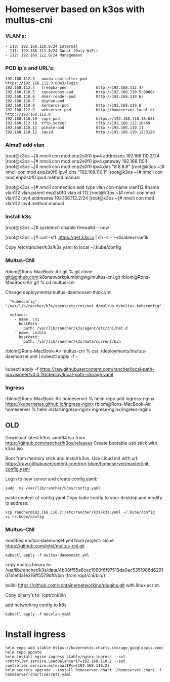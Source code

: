 # Homeserver based on k3os with multus-cni

### VLAN's:
```
- 110: 192.168.110.0/24 Internal
- 111: 192.168.111.0/24 Guest (Only WiFi)
- 112: 192.168.112.0/24 Management
```

### POD ip's and URL's:
```
192.168.112.3   omada-controller-pod    https://192.168.112.3:8043/login
192.168.112.4   freepbx-pod             http://192.168.112.4/
192.168.110.5   squeezebox-pod          http://192.168.110.5:9000/
192.168.110.6   dsmr-reader-pod         http://192.168.110.6/
192.168.110.7   diyhue-pod              
192.168.110.8   kerberos-pod            http://192.168.110.8
192.168.112.9   webserver-pod           http://homeserver.local or http://192.168.112.9
192.168.110.10  cups-pod                https://192.168.110.10:631
192.168.112.10  tftp-server             tftp://192.168.112.10:69
192.168.110.11  pihole-pod              http://192.168.110.11
192.168.110.12  squid                   http://192.168.110.12:3128
```

### Alma9 add vlan
[root@k3os ~]# nmcli con mod enp2s0f0 ipv4.addresses 192.168.110.2/24
[root@k3os ~]# nmcli con mod enp2s0f0 ipv4.gateway 192.168.110.1
[root@k3os ~]# nmcli con mod enp2s0f0 ipv4.dns "8.8.8.8"
[root@k3os ~]# nmcli con mod enp2s0f0 ipv4.dns "192.168.110.1"
[root@k3os ~]# nmcli con mod enp2s0f0 ipv4.method manual

[root@k3os ~]# nmcli connection add type vlan con-name vlan112 ifname vlan112 vlan.parent enp2s0f0 vlan.id 112
[root@k3os ~]# nmcli con mod vlan112 ipv4.addresses 192.168.112.2/24
[root@k3os ~]# nmcli con mod vlan112 ipv4.method manual


### Install k3s
[root@k3os ~]# systemctl disable firewalld --now

[root@k3os ~]# curl -sfL https://get.k3s.io | sh -s - --disable=traefik

Copy /etc/rancher/k3s/k3s.yaml to local ~/.kube/config

### Multus-CNI
rblom@Rons-MacBook-Air git % git clone git@github.com:k8snetworkplumbingwg/multus-cni.git
rblom@Rons-MacBook-Air git % cd multus-cni

Change deployments/multus-daemonset-thick.yml

      "kubeconfig": "/var/lib/rancher/k3s/agent/etc/cni/net.d/multus.d/multus.kubeconfig"

      volumes:
        - name: cni
          hostPath:
            path: /var/lib/rancher/k3s/agent/etc/cni/net.d
        - name: cnibin
          hostPath:
            path: /var/lib/rancher/k3s/data/current/bin

rblom@Rons-MacBook-Air multus-cni % cat ./deployments/multus-daemonset.yml | kubectl apply -f -

### 
kubectl apply -f https://raw.githubusercontent.com/rancher/local-path-provisioner/v0.0.26/deploy/local-path-storage.yaml

### Ingress
rblom@Rons-MacBook-Air homeserver % helm repo add ingress-nginx https://kubernetes.github.io/ingress-nginx
rblom@Rons-MacBook-Air homeserver % helm install ingress-nginx ingress-nginx/ingress-nginx






## OLD

Download latest k3os-amd64.iso from https://github.com/rancher/k3os/releases
Create bootable usb stick with k3os.iso

Boot from memory stick and install k3os.
Use cloud init with url: https://raw.githubusercontent.com/ron-blom/homeserver/master/init-config.yaml

Login to new server and create config.yaml:
```
sudo  vi /var/lib/rancher/k3os/config.yaml
```
paste content of config.yaml
Copy kube config to your desktop and modify ip address:
```
scp rancher@192.168.110.2:/etc/rancher/k3s/k3s.yaml ~/.kube/config
vi ~/.kube/config
```

### Multus-CNI
modified multus-daemonset.yml from project: clone https://github.com/intel/multus-cni.git

`kubectl apply -f multus-daemonset.yml`

copy multus binary to /var/lib/rancher/k3s/data/4b08ff55a6cec1960f6f97519da0ac5351986d629107a1ef4a1e216ff5579bf0/bin (from /opt/cni/bin/)

build: https://github.com/containernetworking/plugins.git
with linux script.

Copy binary’s to: /opt/cni/bin

add networking config to k8s
```
kubectl apply -f macvlan.yaml
```

# Install ingress
```
helm repo add stable https://kubernetes-charts.storage.googleapis.com/
helm repo update
helm install nginx-ingress stable/nginx-ingress --set controller.service.LoadBalancerIP=192.168.110.2 --set controller.service.externalIPs={192.168.110.2}
helm secrets upgrade --install homeserver-chart ./homeserver-chart -f homeserver-chart/secrets.yaml
```